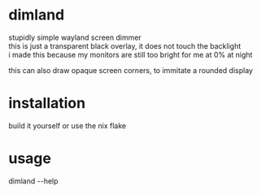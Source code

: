 # dimland

stupidly simple wayland screen dimmer  
this is just a transparent black overlay, it does not touch the backlight  
i made this because my monitors are still too bright for me at 0% at night

this can also draw opaque screen corners, to immitate a rounded display

# installation

build it yourself or use the nix flake

# usage

dimland --help
